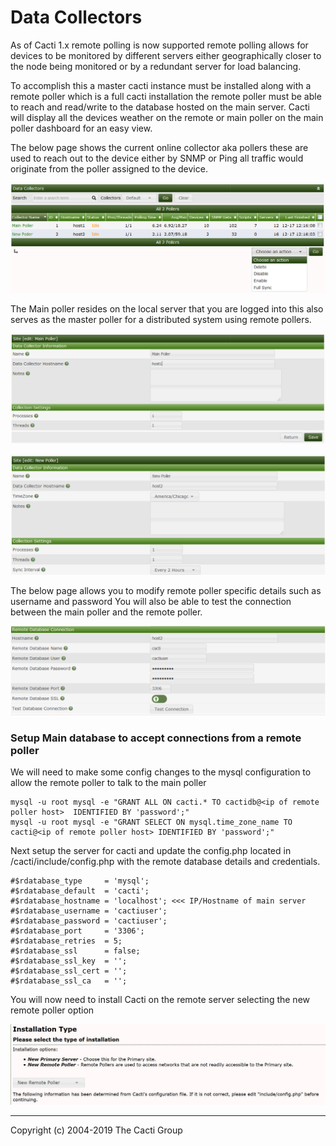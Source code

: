 # Data Collectors

As of Cacti 1.x remote polling is now supported remote polling allows for
devices to be monitored by different servers either geographically closer to the
node being monitored or by a redundant server for load balancing.

To accomplish this a master cacti instance must be installed along with a remote
poller which is a full cacti installation the remote poller must be able to
reach and read/write to the database hosted on the main server. Cacti will
display all the devices weather on the remote or main poller on the main poller
dashboard for an easy view.

The below page shows the current online collector aka pollers these are used to
reach out to the device either by SNMP or Ping all traffic would originate from
the poller assigned to the device.

![Data Collectors](images/data-collectors.png)

The Main poller resides on the local server that you are logged into this also
serves as the master poller for a distributed system using remote pollers.

![Data Collectors Edit Main](images/data-collectors-edit-main.png)

![Data Collectors Edit Remote](images/data-collectors-edit-remote1.png)

The below page allows you to modify remote poller specific details such as
username and password You will also be able to test the connection between the
main poller and the remote poller.

![Data Collectors Edit Remote Connection Test](images/data-collectors-edit-remote2.png)

### Setup Main database to accept connections from a remote poller

We will need to make some config changes to the mysql configuration to allow the
remote poller to talk to the main poller

```console
mysql -u root mysql -e "GRANT ALL ON cacti.* TO cactidb@<ip of remote poller host>  IDENTIFIED BY 'password';"
mysql -u root mysql -e "GRANT SELECT ON mysql.time_zone_name TO cacti@<ip of remote poller host> IDENTIFIED BY 'password';"
```

Next setup the server for cacti and update the config.php located in
/cacti/include/config.php with the remote database details and credentials.

```console
#$rdatabase_type     = 'mysql';
#$rdatabase_default  = 'cacti';
#$rdatabase_hostname = 'localhost'; <<< IP/Hostname of main server
#$rdatabase_username = 'cactiuser';
#$rdatabase_password = 'cactiuser';
#$rdatabase_port     = '3306';
#$rdatabase_retries  = 5;
#$rdatabase_ssl      = false;
#$rdatabase_ssl_key  = '';
#$rdatabase_ssl_cert = '';
#$rdatabase_ssl_ca   = '';
```

You will now need to install Cacti on the remote server selecting the new remote
poller option

![remote poller setup](images/cacti_remote_poller_setup.JPG)

---
Copyright (c) 2004-2019 The Cacti Group
